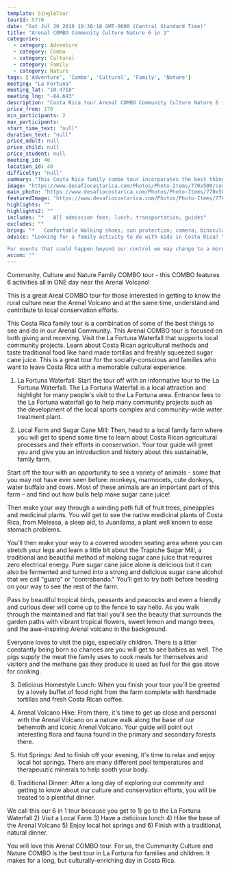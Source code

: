 ```yaml
---
template: SingleTour
tourId: 5770
date: "Sat Jul 20 2019 19:30:18 GMT-0600 (Central Standard Time)"
title: "Arenal COMBO Community Culture Nature 6 in 1"
categories: 
  - category: Adventure
  - category: Combo
  - category: Cultural
  - category: Family
  - category: Nature
tags: ['Adventure', 'Combo', 'Cultural', 'Family', 'Nature']
meeting: "La Fortuna"
meeting_lat: "10.4718"
meeting_lng: "-84.643"
description: "Costa Rica tour Arenal COMBO Community Culture Nature 6 in 1, id 5770"
price_from: 170
min_participants: 2
max_participants: 
start_time_text: "null"
duration_text: "null"
price_adult: null
price_child: null
price_student: null
meeting_id: 40
location_id: 40
difficulty: "null"
summary: "This Costa Rica family combo tour incorporates the best things to see and do in our Arenal Community. This Arenal COMBO tour is focused on both giving and receiving. Visit the La Fortuna Waterfall -- Learn about Costa Rican agricultural methods and taste traditional food like hand made tortillas and freshly squeezed sugar cane juice. Visit the Arenal Volcano and soak in natural hot springs all in one day."
image: "https://www.desafiocostarica.com/Photos/Photo-Items/770x500/community-culture-and-conservation-1424278624.jpg"
main_photo: "https://www.desafiocostarica.com/Photos/Photo-Items/770x500/community-culture-and-conservation-1424278624.jpg"
featuredImage: "https://www.desafiocostarica.com/Photos/Photo-Items/770x500/community-culture-and-conservation-1424278624.jpg"
highlights: ""
highlights2: ""
includes: "*   All admission fees; lunch; transportation; guides"
excludes: ""
bring: "*   Comfortable Walking shoes; sun protection; camera; binoculars"
advice: "Looking for a family activity to do with kids in Costa Rica? You will love our Costa Rica Family Tour called the Desafio Community, Culture and Nature 6 in 1 Arenal COMBO tour.

For events that could happen beyond our control we may change to a more-suitable tour with an equal or similar adventure-appeal or offer other tour options so you don't miss out on a fun day in Costa Rica. We reserve the right to cancel a trip due to unfavorable conditions & will only run a tour according to our policies. Full refund is given if (on rare occasion) no tour is run.NOTE: We have an extra transport charge for hotels outside of our normal pick-up"
accom: ""
---
```

Community, Culture and Nature Family COMBO tour - this COMBO features 6 activities all in ONE day near the Arenal Volcano!

This is a great Areal COMBO tour for those interested in getting to know the rural culture near the Arenal Volcano and at the same time, understand and contribute to local conservation efforts.

This Costa Rica family tour is a combination of some of the best things to see and do in our Arenal Community. This Arenal COMBO tour is focused on both giving and receiving. Visit the La Fortuna Waterfall that supports local community projects. Learn about Costa Rican agricultural methods and taste traditional food like hand made tortillas and freshly squeezed sugar cane juice. This is a great tour for the socially-conscious and families who want to leave Costa Rica with a memorable cultural experience.

1) La Fortuna Waterfall: Start the tour off with an informative tour to the La Fortuna Waterfall. The La Fortuna Waterfall is a local attraction and highlight for many people's visit to the La Fortuna area. Entrance fees to the La Fortuna waterfall go to help many community projects such as the development of the local sports complex and community-wide water treatment plant.

2) Local Farm and Sugar Cane Mill: Then, head to a local family farm where you will get to spend some time to learn about Costa Rican agricultural processes and their efforts in conservation. Your tour guide will greet you and give you an introduction and history about this sustainable, family farm.

Start off the tour with an opportunity to see a variety of animals - some that you may not have ever seen before: monkeys, marmocets, cute donkeys, water buffalo and cows. Most of these animals are an important part of this farm – and find out how bulls help make sugar cane juice!

Then make your way through a winding path full of fruit trees, pineapples and medicinal plants. You will get to see the native medicinal plants of Costa Rica, from Melessa, a sleep aid, to Juanilama, a plant well known to ease stomach problems.

You’ll then make your way to a covered wooden seating area where you can stretch your legs and learn a little bit about the Trapiche Sugar Mill, a traditional and beautiful method of making sugar cane juice that requires zero electrical energy. Pure sugar cane juice alone is delicious but it can also be fermented and turned into a strong and delicious sugar cane alcohol that we call "guaro" or "contrabando." You’ll get to try both before heading on your way to see the rest of the farm.

Pass by beautiful tropical birds, peasants and peacocks and even a friendly and curious deer will come up to the fence to say hello. As you walk through the maintained and flat trail you’ll see the beauty that surrounds the garden paths with vibrant tropical flowers, sweet lemon and mango trees, and the awe-inspiring Arenal volcano in the background.

Everyone loves to visit the pigs, especially children. There is a litter constantly being born so chances are you will get to see babies as well. The pigs supply the meat the family uses to cook meals for themselves and visitors and the methane gas they produce is used as fuel for the gas stove for cooking.

3) Delicious Homestyle Lunch: When you finish your tour you’ll be greeted by a lovely buffet of food right from the farm complete with handmade tortillas and fresh Costa Rican coffee.

4) Arenal Volcano Hike: From there, it's time to get up close and personal with the Arenal Volcano on a nature walk along the base of our behemoth and iconic Arenal Volcano. Your guide will point out interesting flora and fauna found in the primary and secondary forests there.

5) Hot Springs: And to finish off your evening, it's time to relax and enjoy local hot springs. There are many different pool temperatures and therapeuutic minerals to help sooth your body.

6) Traditional Dinner: After a long day of exploring our commnity and getting to know about our culture and conservation efforts, you will be treated to a plentiful dinner.

We call this our 6 in 1 tour because you get to 1) go to the La Fortuna Waterfall 2) Visit a Local Farm 3) Have a delicious lunch 4) Hike the base of the Arenal Volcano 5) Enjoy local hot springs and 6) Finish with a traditional, natural dinner.

You will love this Arenal COMBO tour. For us, the Cummunity Culture and Nature COMBO is the best tour in La Fortuna for families and children. It makes for a long, but culturally-enriching day in Costa Rica.